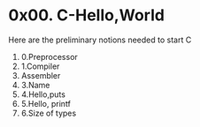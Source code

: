 # 0x00. C-Hello,World

<p>Here are the preliminary notions needed to start C</p> 

<ol>
 <li>0.Preprocessor</li>
 <li>1.Compiler</li>
 <li>Assembler</li>
 <li>3.Name</li>
 <li>4.Hello,puts</li>
 <li>5.Hello, printf</li>
 <li>6.Size of types</li>
</ol>



